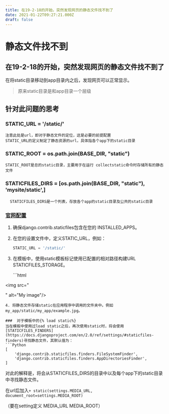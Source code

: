 ```yaml
---
title: 在19-2-18的开始，突然发现网页的静态文件找不到了
date: 2021-01-22T09:27:21.000Z
draft: false
---
```


# 静态文件找不到

## 在19-2-18的开始，突然发现网页的静态文件找不到了

在将static目录移动到app目录内之后，发现网页可以正常显示。

> 原来static目录是和app目录一个层级

## 针对此问题的思考

### STATIC\_URL = '/static/'

```text
注意此处是url，即对于静态文件的定位，这是必要的前提配置  
STATIC_URL的定义制定了静态资源的url，具体指各个app下的static目录
```

### STATIC\_ROOT = os.path.join\(BASE\_DIR, "static"\)

```text
STATIC_ROOT是总的static目录，主要用于在运行 collectstatic命令时存储所有的静态文件
```

### STATICFILES\_DIRS = \[os.path.join\(BASE\_DIR, "static"\), 'mysite/static',\]

```text
  STATICFILES_DIRS是一个列表，存放各个app的static目录及公共的static目录
```

### [官网配置](https://docs.djangoproject.com/en/2.0/howto/static-files/#configuring-static-files)

1. 确保django.contrib.staticfiles包含在您的 INSTALLED\_APPS。
2. 在您的设置文件中，定义STATIC\_URL，例如：

   ```python
   STATIC_URL = '/static/'
   ```

3. 在模板中，使用static模板标记使用已配置的相对路径构建URL STATICFILES\_STORAGE。  

   \`\`\`html

&lt;img src="

" alt="My image"/&gt;

```text
4. 将静态文件存储static在应用程序中调用的文件夹中。例如my_app/static/my_app/example.jpg。

###  对于模板中的{% load static%}
当在模板中使用过load static之后，再次使用static时，将会使用[STATICFILES_FINDERS](https://docs.djangoproject.com/en/2.0/ref/settings/#staticfiles-finders)寻找静态文件，其默认值为：
```Python
[
    'django.contrib.staticfiles.finders.FileSystemFinder',
    'django.contrib.staticfiles.finders.AppDirectoriesFinder',
]
```

对此的解释是，将会从STATICFILES\_DIRS的目录中以及每个app下的static目录中寻找静态文件。

在url后加入`+ static(settings.MEDIA_URL, document_root=settings.MEDIA_ROOT)`

（要在setting定义 MEDIA\_URL MEDIA\_ROOT）

